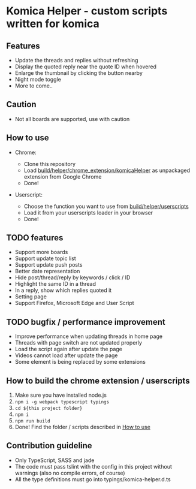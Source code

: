 # Komica Helper - custom scripts written for komica

## Features

-   Update the threads and replies without refreshing
-   Display the quoted reply near the quote ID when hovered
-   Enlarge the thumbnail by clicking the button nearby
-   Night mode toggle
-   More to come..

## Caution

-   Not all boards are supported, use with caution

## How to use

-   Chrome:

    -   Clone this repository
    -   Load [build/helper/chrome_extension/komicaHelper](build/helper/chrome_extension/komicaHelper) as unpackaged extension from Google Chrome
    -   Done!

-   Userscript:

    -   Choose the function you want to use from [build/helper/userscripts](build/helper/userscripts)
    -   Load it from your userscripts loader in your browser
    -   Done!

## TODO features

-   Support more boards
-   Support update topic list
-   Support update push posts
-   Better date representation
-   Hide post/thread/reply by keywords / click / ID
-   Highlight the same ID in a thread
-   In a reply, show which replies quoted it
-   Setting page
-   Support Firefox, Microsoft Edge and User Script

## TODO bugfix / performance improvement

-   Improve performance when updating threads in home page
-   Threads with page switch are not updated properly
-   Load the script again after update the page
-   Videos cannot load after update the page
-   Some element is being replaced by some extensions

## How to build the chrome extension / userscripts

1.  Make sure you have installed node.js
2.  `npm i -g webpack typescript typings`
3.  `cd ${this project folder}`
4.  `npm i`
5.  `npm run build`
6.  Done! Find the folder / scripts described in [How to use](#how-to-use)

## Contribution guideline

-   Only TypeScript, SASS and jade
-   The code must pass tslint with the config in this project without warnings (also no compile errors, of course)
-   All the type definitions must go into typings/komica-helper.d.ts
